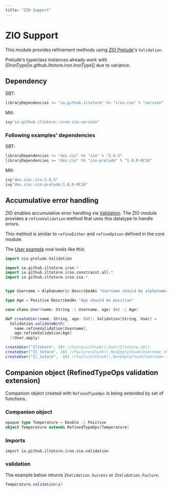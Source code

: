 ```yaml
---
title: "ZIO Support"
---
```


# ZIO Support

This module provides refinement methods using [ZIO Prelude](https://zio.dev/zio-prelude/functionalabstractions/)'s `Validation`.

Prelude's typeclass instances already work with [[IronType|io.github.iltotore.iron.IronType]] due to variance.

## Dependency

SBT:

```scala
libraryDependencies += "io.github.iltotore" %% "iron-zio" % "version"
```

Mill:

```scala
ivy"io.github.iltotore::iron-zio:version"
```

### Following examples' dependencies

SBT:

```scala
libraryDependencies += "dev.zio" %% "zio" % "2.0.5"
libraryDependencies += "dev.zio" %% "zio-prelude" % "1.0.0-RC16"
```

Mill:

```scala
ivy"dev.zio::zio:2.0.5"
ivy"dev.zio::zio-prelude:1.0.0-RC16"
```

## Accumulative error handling

ZIO enables accumulative error handling via [Validation](https://zio.dev/zio-prelude/functionaldatatypes/validation/). The ZIO module provides a `refineValidation` method that uses this datatype to handle errors.

This method is similar to `refineEither` and `refineOption` defined in the core module.

The [User example](../reference/refinement.md) now looks like this:


```scala
import zio.prelude.Validation

import io.github.iltotore.iron.*
import io.github.iltotore.iron.constraint.all.*
import io.github.iltotore.iron.zio.*


type Username = Alphanumeric DescribedAs "Username should be alphanumeric"

type Age = Positive DescribedAs "Age should be positive"

case class User(name: String :| Username, age: Int :| Age)

def createUser(name: String, age: Int): Validation[String, User] =
  Validation.validateWith(
    name.refineValidation[Username],
    age.refineValidation[Age]
  )(User.apply)

createUser("Iltotore", 18) //Success(Chunk(),User(Iltotore,18))
createUser("Il_totore", 18) //Failure(Chunk(),NonEmptyChunk(Username should be alphanumeric))
createUser("Il_totore", -18) //Failure(Chunk(),NonEmptyChunk(Username should be alphanumeric, Age should be positive))
```

## Companion object (RefinedTypeOps validation extension)

Companion object created with `RefinedTypeOps` is being extended by set of functions.

### Companion object
```scala
opaque type Temperature = Double :| Positive
object Temperature extends RefinedTypeOps[Temperature]
```

### Imports
`import io.github.iltotore.iron.zio.validation`

### validation
The example below returns `ZValidation.Success` or `ZValidation.Failure`.

```scala
Temperature.validation(x)
```